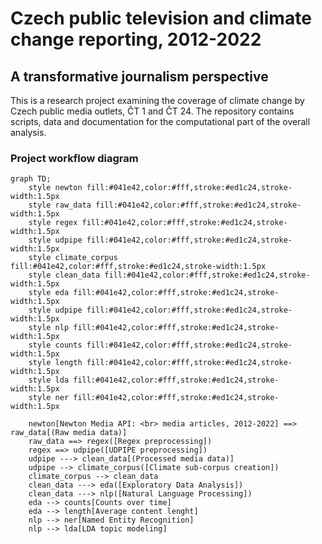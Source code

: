 # Czech public television and climate change reporting, 2012-2022
## A transformative journalism perspective

This is a research project examining the coverage of climate change by Czech public media outlets, ČT 1 and ČT 24.
The repository contains scripts, data and documentation for the computational part of the overall analysis.

### Project workflow diagram

```mermaid
graph TD;
    style newton fill:#041e42,color:#fff,stroke:#ed1c24,stroke-width:1.5px
    style raw_data fill:#041e42,color:#fff,stroke:#ed1c24,stroke-width:1.5px
    style regex fill:#041e42,color:#fff,stroke:#ed1c24,stroke-width:1.5px
    style udpipe fill:#041e42,color:#fff,stroke:#ed1c24,stroke-width:1.5px
    style climate_corpus fill:#041e42,color:#fff,stroke:#ed1c24,stroke-width:1.5px
    style clean_data fill:#041e42,color:#fff,stroke:#ed1c24,stroke-width:1.5px
    style eda fill:#041e42,color:#fff,stroke:#ed1c24,stroke-width:1.5px
    style udpipe fill:#041e42,color:#fff,stroke:#ed1c24,stroke-width:1.5px
    style nlp fill:#041e42,color:#fff,stroke:#ed1c24,stroke-width:1.5px
    style counts fill:#041e42,color:#fff,stroke:#ed1c24,stroke-width:1.5px
    style length fill:#041e42,color:#fff,stroke:#ed1c24,stroke-width:1.5px
    style lda fill:#041e42,color:#fff,stroke:#ed1c24,stroke-width:1.5px
    style ner fill:#041e42,color:#fff,stroke:#ed1c24,stroke-width:1.5px

    newton[Newton Media API: <br> media articles, 2012-2022] ==> raw_data[(Raw media data)]
    raw_data ==> regex([Regex preprocessing])
    regex ==> udpipe([UDPIPE preprocessing])
    udpipe ---> clean_data[(Processed media data)]
    udpipe --> climate_corpus([Climate sub-corpus creation])
    climate_corpus --> clean_data
    clean_data ---> eda([Exploratory Data Analysis])
    clean_data ---> nlp([Natural Language Processing])
    eda --> counts[Counts over time]
    eda --> length[Average content lenght]
    nlp --> ner[Named Entity Recognition]
    nlp --> lda[LDA topic modeling]
```
